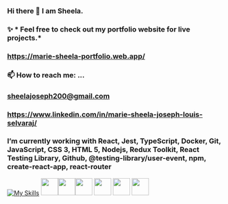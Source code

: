 ### Hi there 👋 I am Sheela.

### ✨ * Feel free to check out my portfolio website for live projects.*
### https://marie-sheela-portfolio.web.app/

### 📫 How to reach me: ...
### sheelajoseph200@gmail.com
### https://www.linkedin.com/in/marie-sheela-joseph-louis-selvaraj/

### I’m currently working with React, Jest, TypeScript, Docker, Git, JavaScript, CSS 3, HTML 5, Nodejs, Redux Toolkit, React Testing Library, Github, @testing-library/user-event, npm, create-react-app, react-router

[![My Skills](https://skills.thijs.gg/icons?i=react,jest,ts,docker,git,js,css,html,nodejs,redux&theme=dark)](https://skills.thijs.gg)
<img src="https://testing-library.com/img/octopus-64x64.png" width="40" height="40"/><img src="https://cdn-icons-png.flaticon.com/512/25/25231.png" width="40" height="40"/><img src="https://raw.githubusercontent.com/testing-library/user-event/main/other/dog.png" width="40" height="40"/>
<img src="https://github.com/marie-sheela-joseph/marie-sheela-joseph/blob/main/npm.png" width="40" height="40"/>
<img src="https://create-react-app.dev/img/logo.svg" width="40" height="40"/>
<img src="https://github.com/marie-sheela-joseph/marie-sheela-joseph/blob/main/react_router.jpeg" width="40" height="40"/>


<!--
**marie-sheela-joseph/marie-sheela-joseph** is a ✨ _special_ ✨ repository because its `README.md` (this file) appears on your GitHub profile.

Here are some ideas to get you started:

- 🔭 I’m currently working on ...
- 🌱 I’m currently learning ...
- 👯 I’m looking to collaborate on ...
- 🤔 I’m looking for help with ...
- 💬 Ask me about ...
- 📫 How to reach me: ...
- 😄 Pronouns: ...
- ⚡ Fun fact: ...
-->


